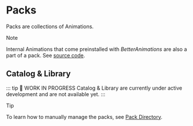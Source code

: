 # Packs

Packs are collections of Animations.

> [!NOTE]
> Internal Animations that come preinstalled with _BetterAnimations_ are also a part of a pack.
> See [source code](https://github.com/arg0NNY/BetterAnimations/blob/main/shared/packs/preinstalled.pack.json).

## Catalog & Library

::: tip 🚧 WORK IN PROGRESS
Catalog & Library are currently under active development and are not available yet.
:::

> [!TIP]
> To learn how to manually manage the packs, see [Pack Directory](./pack-directory).
